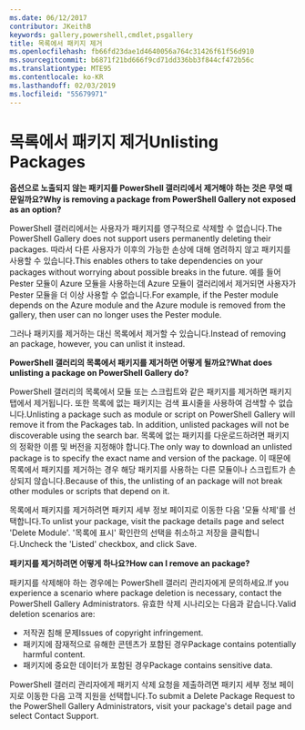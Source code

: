 ```yaml
---
ms.date: 06/12/2017
contributor: JKeithB
keywords: gallery,powershell,cmdlet,psgallery
title: 목록에서 패키지 제거
ms.openlocfilehash: fb66fd23dae1d4640056a764c31426f61f56d910
ms.sourcegitcommit: b6871f21bd666f9cd71dd336bb3f844cf472b56c
ms.translationtype: MTE95
ms.contentlocale: ko-KR
ms.lasthandoff: 02/03/2019
ms.locfileid: "55679971"
---
```

# <a name="unlisting-packages"></a><span data-ttu-id="226cd-103">목록에서 패키지 제거</span><span class="sxs-lookup"><span data-stu-id="226cd-103">Unlisting Packages</span></span>

<span data-ttu-id="226cd-104">**옵션으로 노출되지 않는 패키지를 PowerShell 갤러리에서 제거해야 하는 것은 무엇 때문일까요?**</span><span class="sxs-lookup"><span data-stu-id="226cd-104">**Why is removing a package from PowerShell Gallery not exposed as an option?**</span></span>

<span data-ttu-id="226cd-105">PowerShell 갤러리에서는 사용자가 패키지를 영구적으로 삭제할 수 없습니다.</span><span class="sxs-lookup"><span data-stu-id="226cd-105">The PowerShell Gallery does not support users permanently deleting their packages.</span></span>
<span data-ttu-id="226cd-106">따라서 다른 사용자가 이후의 가능한 손상에 대해 염려하지 않고 패키지를 사용할 수 있습니다.</span><span class="sxs-lookup"><span data-stu-id="226cd-106">This enables others to take dependencies on your packages without worrying about possible breaks in the future.</span></span>
<span data-ttu-id="226cd-107">예를 들어 Pester 모듈이 Azure 모듈을 사용하는데 Azure 모듈이 갤러리에서 제거되면 사용자가 Pester 모듈을 더 이상 사용할 수 없습니다.</span><span class="sxs-lookup"><span data-stu-id="226cd-107">For example, if the Pester module depends on the Azure module and the Azure module is removed from the gallery, then user can no longer uses the Pester module.</span></span>

<span data-ttu-id="226cd-108">그러나 패키지를 제거하는 대신 목록에서 제거할 수 있습니다.</span><span class="sxs-lookup"><span data-stu-id="226cd-108">Instead of removing an package, however, you can unlist it instead.</span></span>

<span data-ttu-id="226cd-109">**PowerShell 갤러리의 목록에서 패키지를 제거하면 어떻게 될까요?**</span><span class="sxs-lookup"><span data-stu-id="226cd-109">**What does unlisting a package on PowerShell Gallery do?**</span></span>

<span data-ttu-id="226cd-110">PowerShell 갤러리의 목록에서 모듈 또는 스크립트와 같은 패키지를 제거하면 패키지 탭에서 제거됩니다. 또한 목록에 없는 패키지는 검색 표시줄을 사용하여 검색할 수 없습니다.</span><span class="sxs-lookup"><span data-stu-id="226cd-110">Unlisting a package such as module or script on PowerShell Gallery will remove it from the Packages tab. In addition, unlisted packages will not be discoverable using the search bar.</span></span>
<span data-ttu-id="226cd-111">목록에 없는 패키지를 다운로드하려면 패키지의 정확한 이름 및 버전을 지정해야 합니다.</span><span class="sxs-lookup"><span data-stu-id="226cd-111">The only way to download an unlisted package is to specify the exact name and version of the package.</span></span>
<span data-ttu-id="226cd-112">이 때문에 목록에서 패키지를 제거하는 경우 해당 패키지를 사용하는 다른 모듈이나 스크립트가 손상되지 않습니다.</span><span class="sxs-lookup"><span data-stu-id="226cd-112">Because of this, the unlisting of an package will not break other modules or scripts that depend on it.</span></span>

<span data-ttu-id="226cd-113">목록에서 패키지를 제거하려면 패키지 세부 정보 페이지로 이동한 다음 '모듈 삭제'를 선택합니다.</span><span class="sxs-lookup"><span data-stu-id="226cd-113">To unlist your package, visit the package details page and select 'Delete Module'.</span></span> <span data-ttu-id="226cd-114">'목록에 표시' 확인란의 선택을 취소하고 저장을 클릭합니다.</span><span class="sxs-lookup"><span data-stu-id="226cd-114">Uncheck the 'Listed' checkbox, and click Save.</span></span>

<span data-ttu-id="226cd-115">**패키지를 제거하려면 어떻게 하나요?**</span><span class="sxs-lookup"><span data-stu-id="226cd-115">**How can I remove an package?**</span></span>

<span data-ttu-id="226cd-116">패키지를 삭제해야 하는 경우에는 PowerShell 갤러리 관리자에게 문의하세요.</span><span class="sxs-lookup"><span data-stu-id="226cd-116">If you experience a scenario where package deletion is necessary, contact the PowerShell Gallery Administrators.</span></span>
<span data-ttu-id="226cd-117">유효한 삭제 시나리오는 다음과 같습니다.</span><span class="sxs-lookup"><span data-stu-id="226cd-117">Valid deletion scenarios are:</span></span>
- <span data-ttu-id="226cd-118">저작권 침해 문제</span><span class="sxs-lookup"><span data-stu-id="226cd-118">Issues of copyright infringement.</span></span>
- <span data-ttu-id="226cd-119">패키지에 잠재적으로 유해한 콘텐츠가 포함된 경우</span><span class="sxs-lookup"><span data-stu-id="226cd-119">Package contains potentially harmful content.</span></span>
- <span data-ttu-id="226cd-120">패키지에 중요한 데이터가 포함된 경우</span><span class="sxs-lookup"><span data-stu-id="226cd-120">Package contains sensitive data.</span></span>

<span data-ttu-id="226cd-121">PowerShell 갤러리 관리자에게 패키지 삭제 요청을 제출하려면 패키지 세부 정보 페이지로 이동한 다음 고객 지원을 선택합니다.</span><span class="sxs-lookup"><span data-stu-id="226cd-121">To submit a Delete Package Request to the PowerShell Gallery Administrators, visit your package's detail page and select Contact Support.</span></span>
